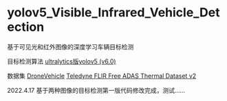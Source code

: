 # yolov5_Visible_Infrared_Vehicle_Detection
基于可见光和红外图像的深度学习车辆目标检测

目标检测算法
[ultralytics版yolov5 (v6.0)](https://github.com/ultralytics/yolov5)

数据集
[DroneVehicle](https://github.com/VisDrone/DroneVehicle)
[Teledyne FLIR Free ADAS Thermal Dataset v2](https://adas-dataset-v2.flirconservator.com/#downloadguide)

2022.4.17
基于两种图像的目标检测第一版代码修改完成，测试……
